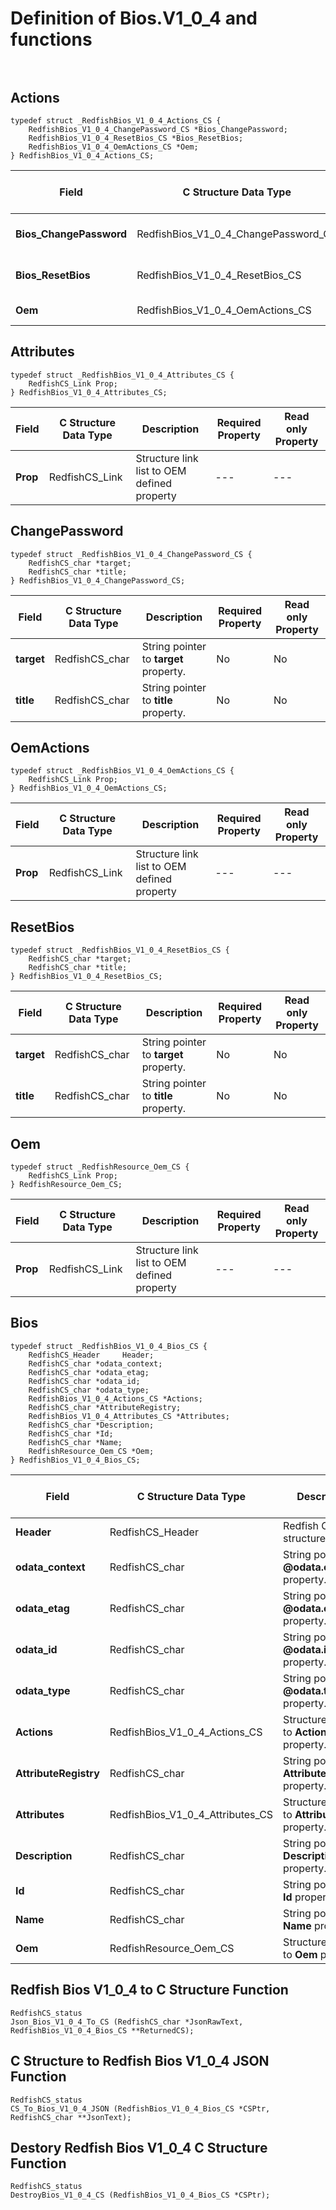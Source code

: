 # Definition of Bios.V1_0_4 and functions<br><br>

## Actions
    typedef struct _RedfishBios_V1_0_4_Actions_CS {
        RedfishBios_V1_0_4_ChangePassword_CS *Bios_ChangePassword;
        RedfishBios_V1_0_4_ResetBios_CS *Bios_ResetBios;
        RedfishBios_V1_0_4_OemActions_CS *Oem;
    } RedfishBios_V1_0_4_Actions_CS;

|Field |C Structure Data Type|Description |Required Property|Read only Property
| ---  | --- | --- | --- | ---
|**Bios_ChangePassword**|RedfishBios_V1_0_4_ChangePassword_CS| Structure points to **#Bios.ChangePassword** property.| No| No
|**Bios_ResetBios**|RedfishBios_V1_0_4_ResetBios_CS| Structure points to **#Bios.ResetBios** property.| No| No
|**Oem**|RedfishBios_V1_0_4_OemActions_CS| Structure points to **Oem** property.| No| No


## Attributes
    typedef struct _RedfishBios_V1_0_4_Attributes_CS {
        RedfishCS_Link Prop;
    } RedfishBios_V1_0_4_Attributes_CS;

|Field |C Structure Data Type|Description |Required Property|Read only Property
| ---  | --- | --- | --- | ---
|**Prop**|RedfishCS_Link| Structure link list to OEM defined property| ---| ---


## ChangePassword
    typedef struct _RedfishBios_V1_0_4_ChangePassword_CS {
        RedfishCS_char *target;
        RedfishCS_char *title;
    } RedfishBios_V1_0_4_ChangePassword_CS;

|Field |C Structure Data Type|Description |Required Property|Read only Property
| ---  | --- | --- | --- | ---
|**target**|RedfishCS_char| String pointer to **target** property.| No| No
|**title**|RedfishCS_char| String pointer to **title** property.| No| No


## OemActions
    typedef struct _RedfishBios_V1_0_4_OemActions_CS {
        RedfishCS_Link Prop;
    } RedfishBios_V1_0_4_OemActions_CS;

|Field |C Structure Data Type|Description |Required Property|Read only Property
| ---  | --- | --- | --- | ---
|**Prop**|RedfishCS_Link| Structure link list to OEM defined property| ---| ---


## ResetBios
    typedef struct _RedfishBios_V1_0_4_ResetBios_CS {
        RedfishCS_char *target;
        RedfishCS_char *title;
    } RedfishBios_V1_0_4_ResetBios_CS;

|Field |C Structure Data Type|Description |Required Property|Read only Property
| ---  | --- | --- | --- | ---
|**target**|RedfishCS_char| String pointer to **target** property.| No| No
|**title**|RedfishCS_char| String pointer to **title** property.| No| No


## Oem
    typedef struct _RedfishResource_Oem_CS {
        RedfishCS_Link Prop;
    } RedfishResource_Oem_CS;

|Field |C Structure Data Type|Description |Required Property|Read only Property
| ---  | --- | --- | --- | ---
|**Prop**|RedfishCS_Link| Structure link list to OEM defined property| ---| ---


## Bios
    typedef struct _RedfishBios_V1_0_4_Bios_CS {
        RedfishCS_Header     Header;
        RedfishCS_char *odata_context;
        RedfishCS_char *odata_etag;
        RedfishCS_char *odata_id;
        RedfishCS_char *odata_type;
        RedfishBios_V1_0_4_Actions_CS *Actions;
        RedfishCS_char *AttributeRegistry;
        RedfishBios_V1_0_4_Attributes_CS *Attributes;
        RedfishCS_char *Description;
        RedfishCS_char *Id;
        RedfishCS_char *Name;
        RedfishResource_Oem_CS *Oem;
    } RedfishBios_V1_0_4_Bios_CS;

|Field |C Structure Data Type|Description |Required Property|Read only Property
| ---  | --- | --- | --- | ---
|**Header**|RedfishCS_Header|Redfish C structure header|---|---
|**odata_context**|RedfishCS_char| String pointer to **@odata.context** property.| No| No
|**odata_etag**|RedfishCS_char| String pointer to **@odata.etag** property.| No| No
|**odata_id**|RedfishCS_char| String pointer to **@odata.id** property.| Yes| No
|**odata_type**|RedfishCS_char| String pointer to **@odata.type** property.| Yes| No
|**Actions**|RedfishBios_V1_0_4_Actions_CS| Structure points to **Actions** property.| No| No
|**AttributeRegistry**|RedfishCS_char| String pointer to **AttributeRegistry** property.| No| Yes
|**Attributes**|RedfishBios_V1_0_4_Attributes_CS| Structure points to **Attributes** property.| No| No
|**Description**|RedfishCS_char| String pointer to **Description** property.| No| Yes
|**Id**|RedfishCS_char| String pointer to **Id** property.| Yes| Yes
|**Name**|RedfishCS_char| String pointer to **Name** property.| Yes| Yes
|**Oem**|RedfishResource_Oem_CS| Structure points to **Oem** property.| No| No
## Redfish Bios V1_0_4 to C Structure Function
    RedfishCS_status
    Json_Bios_V1_0_4_To_CS (RedfishCS_char *JsonRawText, RedfishBios_V1_0_4_Bios_CS **ReturnedCS);

## C Structure to Redfish Bios V1_0_4 JSON Function
    RedfishCS_status
    CS_To_Bios_V1_0_4_JSON (RedfishBios_V1_0_4_Bios_CS *CSPtr, RedfishCS_char **JsonText);

## Destory Redfish Bios V1_0_4 C Structure Function
    RedfishCS_status
    DestroyBios_V1_0_4_CS (RedfishBios_V1_0_4_Bios_CS *CSPtr);

